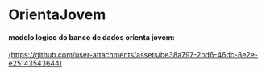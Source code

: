 # OrientaJovem
<h4>modelo logico do banco de dados orienta jovem:</h4>
<a href>(https://github.com/user-attachments/assets/be38a797-2bd6-46dc-8e2e-e25143543644)</a>
